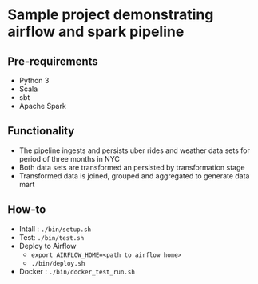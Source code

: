 # Sample project demonstrating airflow and spark pipeline

## Pre-requirements
* Python 3
* Scala
* sbt
* Apache Spark

## Functionality
* The pipeline ingests and persists uber rides and weather data sets for period of three months in NYC
* Both data sets are transformed an persisted by transformation stage
* Transformed data is joined, grouped and aggregated to generate data mart

## How-to
* Intall : `./bin/setup.sh`
* Test: `./bin/test.sh`
* Deploy to Airflow
  * `export AIRFLOW_HOME=<path to airflow home>`
  * `./bin/deploy.sh`
* Docker : `./bin/docker_test_run.sh`
